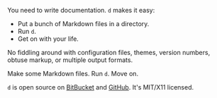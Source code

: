 You need to write documentation.  `d` makes it easy:

* Put a bunch of Markdown files in a directory.
* Run `d`.
* Get on with your life.

No fiddling around with configuration files, themes, version numbers,
obtuse markup, or multiple output formats.

Make some Markdown files.  Run `d`.  Move on.

`d` is open source on [BitBucket][] and [GitHub][].  It's MIT/X11 licensed.

[BitBucket]: http://bitbucket.org/sjl/d
[GitHub]: http://github.com/sjl/d
